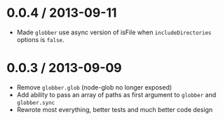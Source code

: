 0.0.4 / 2013-09-11
==================

* Made `globber` use async version of isFile when `includeDirectories` options is `false`.

0.0.3 / 2013-09-09
==================

* Remove `globber.glob` (node-glob no longer exposed)
* Add ability to pass an array of paths as first argument to `globber` and `globber.sync`
* Rewrote most everything, better tests and much better code design